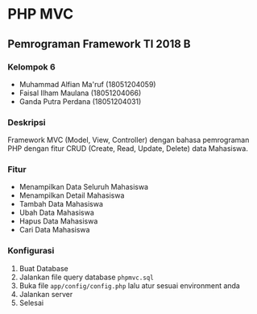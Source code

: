 # PHP MVC
## Pemrograman Framework TI 2018 B

### Kelompok 6
- Muhammad Alfian Ma'ruf    (18051204059)
- Faisal Ilham Maulana      (18051204066)
- Ganda Putra Perdana       (18051204031)

### Deskripsi
Framework MVC (Model, View, Controller) dengan bahasa pemrograman PHP dengan fitur CRUD (Create, Read, Update, Delete) data Mahasiswa.

### Fitur
- Menampilkan Data Seluruh Mahasiswa
- Menampilkan Detail Mahasiswa
- Tambah Data Mahasiswa
- Ubah Data Mahasiswa
- Hapus Data Mahasiswa
- Cari Data Mahasiswa

### Konfigurasi
1. Buat Database
2. Jalankan file query database `phpmvc.sql`
3. Buka file `app/config/config.php` lalu atur sesuai environment anda
4. Jalankan server
5. Selesai